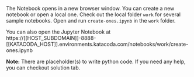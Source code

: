 The Notebook opens in a new browser window. You can create a new notebook or open a local one. Check out the local folder `work` for several sample notebooks. Open and run `create-ones.ipynb` in the `work` folder.

You can also open the Jupyter Notebook at https://[[HOST_SUBDOMAIN]]-8888-[[KATACODA_HOST]].environments.katacoda.com/notebooks/work/create-ones.ipynb

**Note:**
There are placeholder(s) to write python code. If you need any help, you can checkout solution tab.